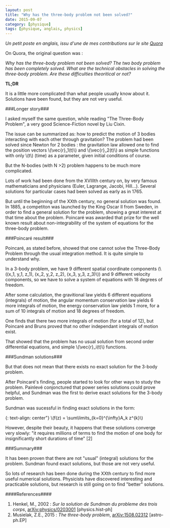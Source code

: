 ```yaml
---
layout: post
title: "Why has the three-body problem not been solved?"
date: 2015-09-07
category: [physique]
tags: [physique, anglais, physics]
---
```

*Un petit poste en anglais, issu d'une de mes contributions sur le site [Quora](http://www.quora.com/Julien-Bordet/answers)*

On Quora, the original question was :

*Why has the three-body problem not been solved? The two body problem has been completely solved. What are the technical obstacles in solving the three-body problem. Are these difficulties theoritical or not?*

**TL;DR**

It is a little more complicated than what people usually know about it. Solutions have been found, but they are not very useful.

<!--more-->

###Longer story###

I asked myself the same question, while reading "The Three-Body Problem", a very good Science-Fiction novel by Liu Cixin.

The issue can be summarized as: how to predict the motion of 3 bodies interacting with each other through gravitation?  The problem had been solved since Newton for 2 bodies : the gravitation law allowed one to find the position vectors \\(\vec{r}_1(t)\\) and \\(\vec{r}_2(t)\\) as simple functions with only \\(t\\) (time) as a parameter, given initial conditions of course.

But the N-bodies (with N >2) problem happens to be much more complicated.

Lots of work had been done from the XVIIIth century on, by very famous mathematicians and physicians (Euler, Lagrange, Jacobi, Hill...). Several solutions for particular cases had been solved as early as in 1765.

But until the beginning of the XXth century, no general solution was found. In 1885, a competiton was launched by the King Oscar II from Sweden, in order to find a general solution for the problem, showing a great interest at that time about the problem. Poincaré was awarded that prize for the well known result about non-integrability of the system of equations for the three-body problem.

###Poincaré result###

Poincaré, as stated before, showed that one cannot solve the Three-Body Problem through the usual integration method. It is quite simple to understand why. 

In a 3-body problem, we have 9 different spatial coordinate components (\\((x_1, y_1, z_1), (x_2, y_2, z_2), (x_3, y_3, z_3)\\)) and 9 different velocity components, so we have to solve a system of equations with 18 degrees of freedom.

After some calculation, the gravitional law yields 6 different equations (integrals) of motion, the angular momentum conservation law yields 6 more integrals of motion, the energy conservation law yields 1 more, for a sum of 10 integrals of motion and 18 degrees of freedom. 

One finds that there two more integrals of motion (for a total of 12), but Poincaré and Bruns proved that no other independant integrals of motion exist.

That showed that the problem has no usual solution from second order differential equations, and simple \\(\vec{r}_i(t)\\) functions.

###Sundman solutions###

But that does not mean that there exists no exact solution for the 3-body problem.

After Poincaré's finding, people started to look for other ways to study the problem. Painlevé conjonctured that power series solutions could prove helpful, and Sundman was the first to derive exact solutions for the 3-body problem.

Sundman was sucessful in finding exact solutions in the form:

{: text-align: center"} 
\\(f(z) = \sum\limits_{k=0}^{\infty}A_k z^{k}\\)

However, despite their beauty, it happens that these solutions converge very slowly: "it requires millions of terms to find the motion of one body for insignificantly short durations of time" [2]

###Summary###

It has been proven that there are not "usual" (integral) solutions for the problem. Sundman found exact solutions, but those are not very useful. 

So lots of research has been done during the XXth century to find more useful numerical solutions. Physicists have discovered interesting and practicable solutions, but research is still going on to find "better" solutions.

####References####
1. Henkel, M., 2002 : *Sur la solution de Sundman du probleme des trois corps*, [arXiv:physics/0203001](http://arxiv.org/abs/0203001) [physics.hist-ph]
2. Musielak, Z.E., 2015 : *The three-body problem*, [arXiv:1508.02312](http://arxiv.org/abs/1508.02312) [astro-ph.EP]